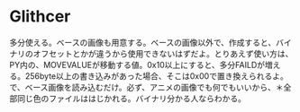 # Glithcer
多分使える。ベースの画像も用意する。ベースの画像以外で、作成すると、バイナリのオフセットとかが違うから使用できないはずだよ。とりあえず使い方は、PY内の、MOVEVALUEが移動する値。0x10以上にすると、多分FAILDが増える。256byte以上の書き込みがあった場合、そこは0x00で置き換えられるよ。で、ベース画像を読み込むだけ。必ず、アニメの画像でも何でもいいから、＊全部同じ色のファイルははじかれる。バイナリ分かる人ならわかる。
